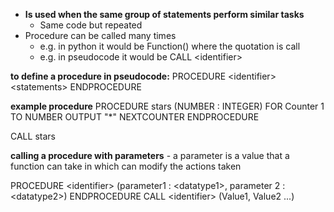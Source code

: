 - **Is used when the same group of statements perform similar tasks**
	- Same code but repeated
- Procedure can be called many times 
	- e.g. in python it would be Function() where the quotation is call
	- e.g. in pseudocode it would be CALL \<identifier>


**to define a procedure in pseudocode:**
PROCEDURE \<identifier>
	\<statements>
ENDPROCEDURE


**example procedure**
PROCEDURE stars (NUMBER : INTEGER)
	FOR Counter 1 TO NUMBER
		OUTPUT "\*"
	NEXTCOUNTER
ENDPROCEDURE

CALL stars

**calling a procedure with parameters** - a parameter is a value that a function can take in which can modify the actions taken


PROCEDURE \<identifier> (parameter1 : \<datatype1>, parameter 2 : \<datatype2>)
ENDPROCEDURE
CALL \<identifier> (Value1, Value2 ...)
